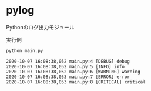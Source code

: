 # pylog
Pythonのログ出力モジュール

実行例

```bash
python main.py
```

```text
2020-10-07 16:08:38,052 main.py:4 [DEBUG] debug
2020-10-07 16:08:38,052 main.py:5 [INFO] info
2020-10-07 16:08:38,052 main.py:6 [WARNING] warning
2020-10-07 16:08:38,053 main.py:7 [ERROR] error
2020-10-07 16:08:38,053 main.py:8 [CRITICAL] critical
```
